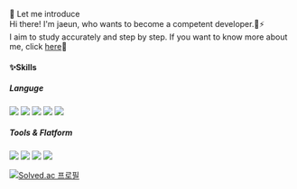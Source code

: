 👋 Let me introduce   
 Hi there! I'm jaeun, who wants to become a competent developer.🌱⚡    
I aim to study accurately and step by step. If you want to know more about me, click [here](https://jaeun-choi98.github.io)💬   


#### ✨Skills
##### Languge
<img src="https://img.shields.io/badge/JAVA-007396?style=flat&logo=java&logoColor=white"> <img src="https://img.shields.io/badge/Go-00ADD8?style=for-the-badge&logo=Go&logoColor=white"> <img src="https://img.shields.io/badge/C-A8B9CC?style=for-the-badge&logo=c&logoColor=white">
<img src="https://img.shields.io/badge/html-E34F26?style=flat&logo=html5&logoColor=white"> <img src="https://img.shields.io/badge/css-1572B6?style=flat&logo=css3&logoColor=white">

##### Tools & Flatform
<img src="https://img.shields.io/badge/github-181717?style=flat&logo=github&logoColor=white"> <img src="https://img.shields.io/badge/Git-F05032?style=flat&logo=Git&logoColor=white"> <img src="https://img.shields.io/badge/Spring-6DB33F?style=flat&logo=Spring&logoColor=white"> <img src="https://img.shields.io/badge/Linux-FCC624?style=flat&logo=linux&logoColor=black">

[![Solved.ac
프로필](http://mazassumnida.wtf/api/v2/generate_badge?boj=chlwodns98)](https://solved.ac/chlwodns98)
